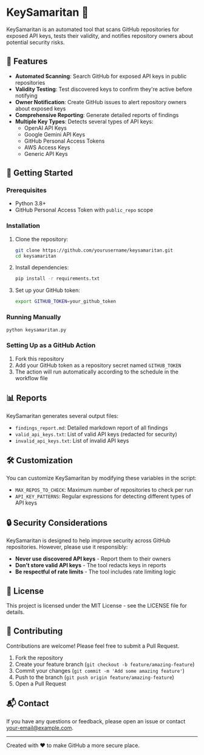 # KeySamaritan 🔑

KeySamaritan is an automated tool that scans GitHub repositories for exposed API keys, tests their validity, and notifies repository owners about potential security risks.


## 🌟 Features

- **Automated Scanning**: Search GitHub for exposed API keys in public repositories
- **Validity Testing**: Test discovered keys to confirm they're active before notifying
- **Owner Notification**: Create GitHub issues to alert repository owners about exposed keys
- **Comprehensive Reporting**: Generate detailed reports of findings
- **Multiple Key Types**: Detects several types of API keys:
  - OpenAI API Keys
  - Google Gemini API Keys
  - GitHub Personal Access Tokens
  - AWS Access Keys
  - Generic API Keys

## 🚀 Getting Started

### Prerequisites

- Python 3.8+
- GitHub Personal Access Token with `public_repo` scope

### Installation

1. Clone the repository:
   ```bash
   git clone https://github.com/yourusername/keysamaritan.git
   cd keysamaritan
   ```

2. Install dependencies:
   ```bash
   pip install -r requirements.txt
   ```

3. Set up your GitHub token:
   ```bash
   export GITHUB_TOKEN=your_github_token
   ```

### Running Manually

```bash
python keysamaritan.py
```

### Setting Up as a GitHub Action

1. Fork this repository
2. Add your GitHub token as a repository secret named `GITHUB_TOKEN`
3. The action will run automatically according to the schedule in the workflow file

## 📊 Reports

KeySamaritan generates several output files:

- `findings_report.md`: Detailed markdown report of all findings
- `valid_api_keys.txt`: List of valid API keys (redacted for security)
- `invalid_api_keys.txt`: List of invalid API keys

## 🛠 Customization

You can customize KeySamaritan by modifying these variables in the script:

- `MAX_REPOS_TO_CHECK`: Maximum number of repositories to check per run
- `API_KEY_PATTERNS`: Regular expressions for detecting different types of API keys

## 🔒 Security Considerations

KeySamaritan is designed to help improve security across GitHub repositories. However, please use it responsibly:

- **Never use discovered API keys** - Report them to their owners
- **Don't store valid API keys** - The tool redacts keys in reports
- **Be respectful of rate limits** - The tool includes rate limiting logic

## 📝 License

This project is licensed under the MIT License - see the LICENSE file for details.

## 🤝 Contributing

Contributions are welcome! Please feel free to submit a Pull Request.

1. Fork the repository
2. Create your feature branch (`git checkout -b feature/amazing-feature`)
3. Commit your changes (`git commit -m 'Add some amazing feature'`)
4. Push to the branch (`git push origin feature/amazing-feature`)
5. Open a Pull Request

## 📬 Contact

If you have any questions or feedback, please open an issue or contact [your-email@example.com](mailto:your-email@example.com).

---

Created with ❤️ to make GitHub a more secure place.